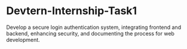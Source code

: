 # Devtern-Internship-Task1
 Develop a secure login authentication system, integrating frontend and backend, enhancing security, and documenting the process for web development.
